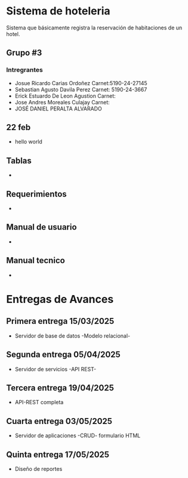 # Sistema de hoteleria
Sistema que básicamente registra la reservación de habitaciones de un hotel.

## Grupo #3 

### Intregrantes
- Josue Ricardo Carias Ordoñez Carnet:5190-24-27145
- Sebastian Agusto Davila Perez Carnet: 5190-24-3667
- Erick Estuardo De Leon Agustion Carnet: 
- Jose Andres Moreales Culajay Carnet: 
- JOSÉ DANIEL PERALTA ALVARADO

## 22 feb
- hello world

## Tablas
- 

## Requerimientos
- 

## Manual de usuario
-
## Manual tecnico
-


# Entregas de Avances
## Primera entrega 15/03/2025
- Servidor de base de datos -Modelo relacional-
## Segunda entrega 05/04/2025
- Servidor de servicios -API REST-
## Tercera entrega 19/04/2025
- API-REST completa
## Cuarta entrega 03/05/2025
- Servidor de aplicaciones -CRUD- formulario HTML
## Quinta entrega 17/05/2025
- Diseño de reportes



